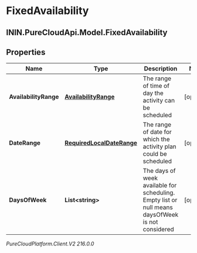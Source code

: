 # FixedAvailability

## ININ.PureCloudApi.Model.FixedAvailability

## Properties

|Name | Type | Description | Notes|
|------------ | ------------- | ------------- | -------------|
| **AvailabilityRange** | [**AvailabilityRange**](AvailabilityRange) | The range of time of day the activity can be scheduled | [optional] |
| **DateRange** | [**RequiredLocalDateRange**](RequiredLocalDateRange) | The range of date for which the activity plan could be scheduled | [optional] |
| **DaysOfWeek** | **List&lt;string&gt;** | The days of week available for scheduling. Empty list or null means daysOfWeek is not considered | [optional] |



_PureCloudPlatform.Client.V2 216.0.0_
